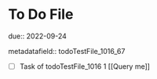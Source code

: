 # To Do File

due:: 2022-09-24

metadatafield:: todoTestFile_1016_67

- [ ] Task of todoTestFile_1016 1 [[Query me]]
